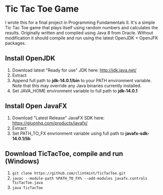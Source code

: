 # Tic Tac Toe Game

I wrote this for a final project in Programming Fundamentals II. It's a simple Tic Tac Toe game that plays itself using random numbers and calculates the results. Originally written and compiled using Java 8 from Oracle. Without modification it should compile and run using the latest OpenJDK + OpenJFK packages.

## Install OpenJDK

1. Download latest "Ready for use" JDK here: http://jdk.java.net/
2. Extract
3. Append full path to **jdk-14.0.1/bin** to your PATH environment variable. Note that this may override any Java binaries currently installed.
4. Set JAVA\_HOME environment variable to full path to **jdk-14.0.1**

## Install Open JavaFX

1. Download "Latest Release" JavaFX SDK here: https://gluonhq.com/products/javafx/
2. Extract
3. Set PATH\_TO\_FX envrionment variable using full path to **javafx-sdk-14.0.1/lib**

## Download TicTacToe, compile and run (Windows)

1. `git clone https://github.com/clintmint/TicTacToe.git`
2. `javac --module-path %PATH_TO_FX% --add-modules javafx.controls TicTacToe.java`
3. `java TicTacToe`

